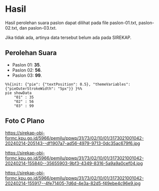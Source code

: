 # Hasil

Hasil perolehan suara paslon dapat dilihat pada file paslon-01.txt, paslon-02.txt, dan paslon-03.txt.

Jika tidak ada, artinya data tersebut belum ada pada SIREKAP.

## Perolehan Suara

 * Paslon 01: **35**.
 * Paslon 02: **56**.
 * Paslon 03: **99**.

```mermaid
%%{init: {"pie": {"textPosition": 0.5}, "themeVariables": {"pieOuterStrokeWidth": "5px"}} }%%
pie showData
    "01" : 35
    "02" : 56
    "03" : 99
```
## Foto C Plano

https://sirekap-obj-formc.kpu.go.id/5966/pemilu/ppwp/31/73/02/10/01/3173021001042-20240214-205143--df1907a7-ad56-4979-9713-0dc35ac679f6.jpg

https://sirekap-obj-formc.kpu.go.id/5966/pemilu/ppwp/31/73/02/10/01/3173021001042-20240214-155840--35655903-9bf3-4349-8316-5a9a9a0cef04.jpg

https://sirekap-obj-formc.kpu.go.id/5966/pemilu/ppwp/31/73/02/10/01/3173021001042-20240214-155917--4fe71405-7d6d-4e3a-82d5-f49ebe4c96e9.jpg
